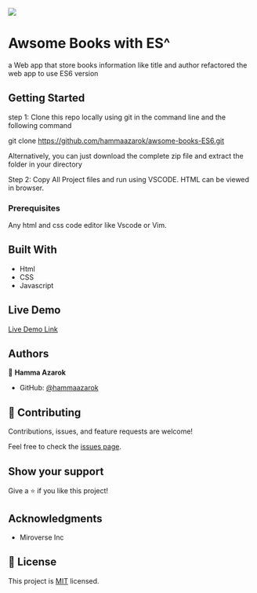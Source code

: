 ![](https://img.shields.io/badge/Microverse-blueviolet)

# Awsome Books with ES^

a Web app that store books information like title and author refactored the web app to use ES6 version

## Getting Started

step 1:
Clone this repo locally using git in the command line and the following command

git clone https://github.com/hammaazarok/awsome-books-ES6.git

Alternatively, you can just download the complete zip file and extract the folder in your directory

Step 2:
Copy All Project files and run using VSCODE. HTML can be viewed in browser.

### Prerequisites

Any html and css code editor like Vscode or Vim.

## Built With

- Html
- CSS
- Javascript

## Live Demo

[Live Demo Link](https://hammaazarok.github.io/awsome-books-ES6/)


## Authors

👤 **Hamma Azarok**

- GitHub: [@hammaazarok](https://github.com/hammaazarok)

## 🤝 Contributing

Contributions, issues, and feature requests are welcome!

Feel free to check the [issues page](../../issues/).

## Show your support

Give a ⭐️ if you like this project!

## Acknowledgments

- Miroverse Inc

## 📝 License

This project is [MIT](./MIT.md) licensed.
